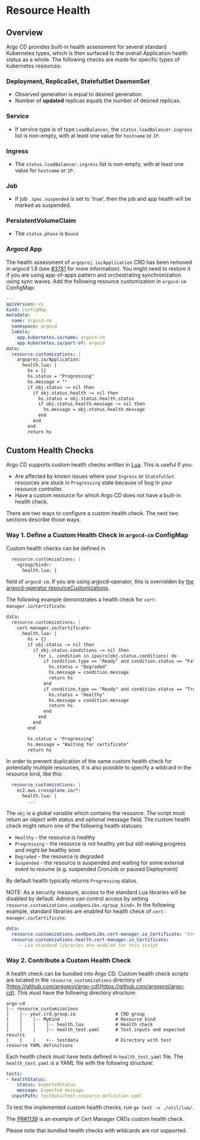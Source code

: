 # Resource Health

## Overview
Argo CD provides built-in health assessment for several standard Kubernetes types, which is then
surfaced to the overall Application health status as a whole. The following checks are made for
specific types of kubernetes resources:

### Deployment, ReplicaSet, StatefulSet DaemonSet
* Observed generation is equal to desired generation.
* Number of **updated** replicas equals the number of desired replicas.

### Service
* If service type is of type `LoadBalancer`, the `status.loadBalancer.ingress` list is non-empty,
with at least one value for `hostname` or `IP`.

### Ingress
* The `status.loadBalancer.ingress` list is non-empty, with at least one value for `hostname` or `IP`.

### Job
* If job `.spec.suspended` is set to 'true', then the job and app health will be marked as suspended.
### PersistentVolumeClaim
* The `status.phase` is `Bound`

### Argocd App

The health assessment of `argoproj.io/Application` CRD has been removed in argocd 1.8 (see [#3781](https://github.com/argoproj/argo-cd/issues/3781) for more information).
You might need to restore it if you are using app-of-apps pattern and orchestrating synchronization using sync waves. Add the following resource customization in
`argocd-cm` ConfigMap:

```yaml
---
apiVersion: v1
kind: ConfigMap
metadata:
  name: argocd-cm
  namespace: argocd
  labels:
    app.kubernetes.io/name: argocd-cm
    app.kubernetes.io/part-of: argocd
data:
  resource.customizations: |
    argoproj.io/Application:
      health.lua: |
        hs = {}
        hs.status = "Progressing"
        hs.message = ""
        if obj.status ~= nil then
          if obj.status.health ~= nil then
            hs.status = obj.status.health.status
            if obj.status.health.message ~= nil then
              hs.message = obj.status.health.message
            end
          end
        end
        return hs
```

## Custom Health Checks

Argo CD supports custom health checks written in [Lua](https://www.lua.org/). This is useful if you:

* Are affected by known issues where your `Ingress` or `StatefulSet` resources are stuck in `Progressing` state because of bug in your resource controller.
* Have a custom resource for which Argo CD does not have a built-in health check.

There are two ways to configure a custom health check. The next two sections describe those ways.

### Way 1. Define a Custom Health Check in `argocd-cm` ConfigMap

Custom health checks can be defined in
```yaml
  resource.customizations: |
    <group/kind>:
      health.lua: |
```
field of `argocd-cm`. If you are using argocd-operator, this is overridden by [the argocd-operator resourceCustomizations](https://argocd-operator.readthedocs.io/en/latest/reference/argocd/#resource-customizations).

The following example demonstrates a health check for `cert-manager.io/Certificate`.

```yaml
data:
  resource.customizations: |
    cert-manager.io/Certificate:
      health.lua: |
        hs = {}
        if obj.status ~= nil then
          if obj.status.conditions ~= nil then
            for i, condition in ipairs(obj.status.conditions) do
              if condition.type == "Ready" and condition.status == "False" then
                hs.status = "Degraded"
                hs.message = condition.message
                return hs
              end
              if condition.type == "Ready" and condition.status == "True" then
                hs.status = "Healthy"
                hs.message = condition.message
                return hs
              end
            end
          end
        end

        hs.status = "Progressing"
        hs.message = "Waiting for certificate"
        return hs
```
In order to prevent duplication of the same custom health check for potentially multiple resources, it is also possible to specify a wildcard in the resource kind, like this:

```yaml
  resource.customizations: |
    ec2.aws.crossplane.io/*:
      health.lua: |
        ...
```

The `obj` is a global variable which contains the resource. The script must return an object with status and optional message field.
The custom health check might return one of the following health statuses:

  * `Healthy` - the resource is healthy
  * `Progressing` - the resource is not healthy yet but still making progress and might be healthy soon
  * `Degraded` - the resource is degraded
  * `Suspended` - the resource is suspended and waiting for some external event to resume (e.g. suspended CronJob or paused Deployment)

By default health typically returns `Progressing` status.

NOTE: As a security measure, access to the standard Lua libraries will be disabled by default. Admins can control access by
setting `resource.customizations.useOpenLibs.<group_kind>`. In the following example, standard libraries are enabled for health check of `cert-manager.io/Certificate`.

```yaml
data:
  resource.customizations.useOpenLibs.cert-manager.io_Certificate: "true"
  resource.customizations.health.cert-manager.io_Certificate:
    -- Lua standard libraries are enabled for this script
```

### Way 2. Contribute a Custom Health Check

A health check can be bundled into Argo CD. Custom health check scripts are located in the `resource_customizations` directory of [https://github.com/argoproj/argo-cd](https://github.com/argoproj/argo-cd). This must have the following directory structure:

```
argo-cd
|-- resource_customizations
|    |-- your.crd.group.io               # CRD group
|    |    |-- MyKind                     # Resource kind
|    |    |    |-- health.lua            # Health check
|    |    |    |-- health_test.yaml      # Test inputs and expected results
|    |    |    +-- testdata              # Directory with test resource YAML definitions
```

Each health check must have tests defined in `health_test.yaml` file. The `health_test.yaml` is a YAML file with the following structure:

```yaml
tests:
- healthStatus:
    status: ExpectedStatus
    message: Expected message
  inputPath: testdata/test-resource-definition.yaml
```

To test the implemented custom health checks, run `go test -v ./util/lua/`.

The [PR#1139](https://github.com/argoproj/argo-cd/pull/1139) is an example of Cert Manager CRDs custom health check.

Please note that bundled health checks with wildcards are not supported.
